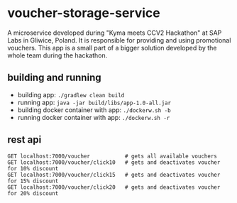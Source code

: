 # voucher-storage-service
A microservice developed during "Kyma meets CCV2 Hackathon" at SAP Labs in Gliwice, Poland. It is responsible for providing and using promotional vouchers. This app is a small part of a bigger solution developed by the whole team during the hackathon.

## building and running

- building app: `./gradlew clean build`
- running app: `java -jar build/libs/app-1.0-all.jar`
- building docker container with app: `./dockerw.sh -b`
- running docker container with app: `./dockerw.sh -r`

## rest api

```
GET localhost:7000/voucher           # gets all available vouchers
GET localhost:7000/voucher/click10   # gets and deactivates voucher for 10% discount
GET localhost:7000/voucher/click15   # gets and deactivates voucher for 15% discount
GET localhost:7000/voucher/click20   # gets and deactivates voucher for 20% discount
```
